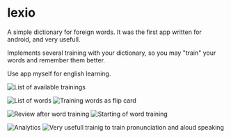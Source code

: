 # lexio
A simple dictionary for foreign words. 
It was the first app written for android, and very usefull.

Implements several training with your dictionary, so you may "train" your words and remember them better.

Use app myself for english learning.

![List of available trainings](https://lh3.googleusercontent.com/iJ1OXH8ufntnLZ1BxaStpKh_ut4CyUzNvUbWC6uk_YJpJylmuIV-sikbB0pmGth4-BYj)

![List of words](https://lh3.googleusercontent.com/3_pJfwIXbtkTWr9zgonwZ_YFDXaexyqeXA1pOYpLyPFsM2OI5gIAw9Jl30Nf87AkOKsC)
![Training words as flip card](https://lh3.googleusercontent.com/hfOJI4B1_CpN4_zzdxFAk0U1DY-vL3zMB81behmnZ8por6oqsnhC5ehFcH6hw1pjcA9e)

![Review after word training](https://lh3.googleusercontent.com/Tw3jOPEHmsFYzScH0q5Fqi4g6PxluvNQEAsOBK3VMyhe8iRLwRBebN-Uv6zojaSFh3g)
![Starting of word training](https://lh3.googleusercontent.com/adM7PR2wASWO1f242l3HV9WTsam8CuNFSQ4eJNA7hNgu6IOyYt-FbZQr0HMpoebEo9PQ)

![Analytics](https://lh3.googleusercontent.com/Ey4AFw9fXkLOjivSkSUG0FBEX635HhrbrIH9uAQHtaoj-L6AlOFUmJVQ3QB7oZZLTp0)
![Very usefull trainig to train pronunciation and aloud speaking](https://lh3.googleusercontent.com/notJAKEUyBi7W1vZ5o71aax7gLJlkmpOEVZLWYGZIcyEo3JEv9ri2J7wG5cRfqWlcD4)
